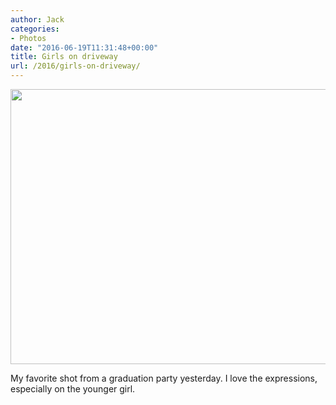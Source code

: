 ```yaml
---
author: Jack
categories:
- Photos
date: "2016-06-19T11:31:48+00:00"
title: Girls on driveway
url: /2016/girls-on-driveway/
---
```


<img class="alignright wp-image-5328 size-large" src="/img/2016/06/delany-1024x644.jpg" width="700" height="440" srcset="/img/2016/06/delany-1024x644.jpg 1024w, /img/2016/06/delany-300x189.jpg 300w, /img/2016/06/delany-768x483.jpg 768w, /img/2016/06/delany-700x440.jpg 700w" sizes="(max-width: 700px) 100vw, 700px" />

My favorite shot from a graduation party yesterday. I love the expressions, especially on the younger girl.